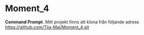 # Moment_4


**Command Prompt**.
Mitt projekt finns att klona från följande adress <https://github.com/Tiia-Mai/Moment_4.git> 